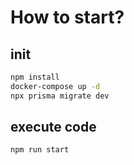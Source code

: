 # How to start?

## init

```bash
npm install
docker-compose up -d
npx prisma migrate dev
```

## execute code
```bash
npm run start
```
